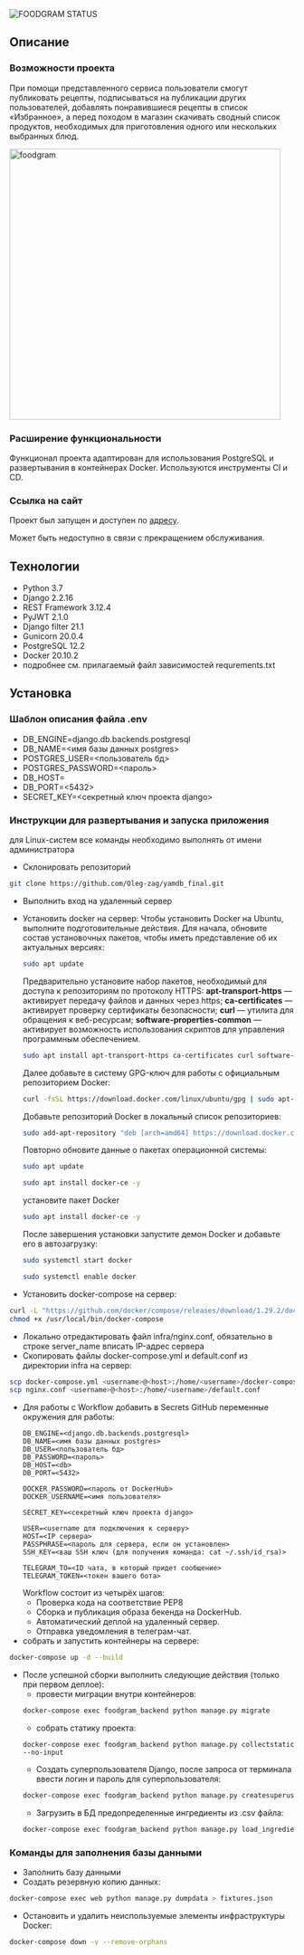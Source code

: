![FOODGRAM STATUS](https://github.com/Oleg-zag/foodgram-project-react/actions/workflows/yamdb_workflow.yml/badge.svg)
## Описание
### Возможности проекта
При помощи представленного сервиса пользователи смогут публиковать рецепты, подписываться на публикации других пользователей, добавлять понравившиеся рецепты в список «Избранное», а перед походом в магазин скачивать сводный список продуктов, необходимых для приготовления одного или нескольких выбранных блюд.

<img width="479" alt="foodgram" src="https://user-images.githubusercontent.com/102435345/215749177-14eccfa8-3f34-44e4-a944-5ae34296410b.png">

### Расширение функциональности
Функционал проекта адаптирован для использования PostgreSQL и развертывания в контейнерах Docker. Используются инструменты CI и CD.
### Ссылка на сайт
Проект был запущен и доступен по [адресу](http://62.84.120.138/).

Может быть недоступно в связи с прекращением обслуживания.
## Технологии
 - Python 3.7
 - Django 2.2.16
 - REST Framework 3.12.4
 - PyJWT 2.1.0
 - Django filter 21.1
 - Gunicorn 20.0.4
 - PostgreSQL 12.2
 - Docker 20.10.2
 - подробнее см. прилагаемый файл зависимостей requrements.txt
## Установка
### Шаблон описания файла .env
 - DB_ENGINE=django.db.backends.postgresql
 - DB_NAME=<имя базы данных postgres> 
 - POSTGRES_USER=<пользователь бд>
 - POSTGRES_PASSWORD=<пароль>
 - DB_HOST=<db>
 - DB_PORT=<5432>
 - SECRET_KEY=<секретный ключ проекта django>
### Инструкции для развертывания и запуска приложения
для Linux-систем все команды необходимо выполнять от имени администратора
- Склонировать репозиторий
```bash
git clone https://github.com/Oleg-zag/yamdb_final.git
```
- Выполнить вход на удаленный сервер
- Установить docker на сервер:
        Чтобы установить Docker на Ubuntu, выполните подготовительные действия. Для начала, обновите состав установочных пакетов, чтобы иметь представление об их актуальных версиях:
    ```sh
    sudo apt update
    ```
    Предварительно установите набор пакетов, необходимый для доступа к репозиториям по протоколу HTTPS:
**apt-transport-https** — активирует передачу файлов и данных через https;
**ca-сertificates** — активирует проверку сертификаты безопасности;
**curl** — утилита для обращения к веб-ресурсам;
**software-properties-common** — активирует возможность использования скриптов для управления программным обеспечением.
    ```sh
    sudo apt install apt-transport-https ca-certificates curl software-properties-common
    ```
    Далее добавьте в систему GPG-ключ для работы с официальным репозиторием Docker:
    ```sh
    curl -fsSL https://download.docker.com/linux/ubuntu/gpg | sudo apt-key add -
    ```
    Добавьте репозиторий Docker в локальный список репозиториев:
    ```sh
    sudo add-apt-repository "deb [arch=amd64] https://download.docker.com/linux/ubuntu $(lsb_release -cs) stable"
    ```
    Повторно обновите данные о пакетах операционной системы:
    ```sh
    sudo apt update
    ```

    ```bash
    sudo apt install docker-ce -y
    ```
    установите пакет Docker
    ```sh
    sudo apt install docker-ce -y
    ```
    После завершения установки запустите демон Docker и добавьте его в автозагрузку:
    ```sh
    sudo systemctl start docker
    ```
    ```sh
   sudo systemctl enable docker
    ```
- Установить docker-compose на сервер:
```sh
curl -L "https://github.com/docker/compose/releases/download/1.29.2/docker-compose-$(uname -s)-$(uname -m)" -o /usr/local/bin/docker-compose
chmod +x /usr/local/bin/docker-compose
```
- Локально отредактировать файл infra/nginx.conf, обязательно в строке server_name вписать IP-адрес сервера
- Скопировать файлы docker-compose.yml и default.conf из директории infra на сервер:
```sh
scp docker-compose.yml <username>@<host>:/home/<username>/docker-compose.yml
scp nginx.conf <username>@<host>:/home/<username>/default.conf
```
- Для работы с Workflow добавить в Secrets GitHub переменные окружения для работы:
    ```
    DB_ENGINE=<django.db.backends.postgresql>
    DB_NAME=<имя базы данных postgres>
    DB_USER=<пользователь бд>
    DB_PASSWORD=<пароль>
    DB_HOST=<db>
    DB_PORT=<5432>
    
    DOCKER_PASSWORD=<пароль от DockerHub>
    DOCKER_USERNAME=<имя пользователя>
    
    SECRET_KEY=<секретный ключ проекта django>

    USER=<username для подключения к серверу>
    HOST=<IP сервера>
    PASSPHRASE=<пароль для сервера, если он установлен>
    SSH_KEY=<ваш SSH ключ (для получения команда: cat ~/.ssh/id_rsa)>

    TELEGRAM_TO=<ID чата, в который придет сообщение>
    TELEGRAM_TOKEN=<токен вашего бота>
    ```
    Workflow состоит из четырёх шагов:
     - Проверка кода на соответствие PEP8
     - Сборка и публикация образа бекенда на DockerHub.
     - Автоматический деплой на удаленный сервер.
     - Отправка уведомления в телеграм-чат.
- собрать и запустить контейнеры на сервере:
```bash
docker-compose up -d --build
```
- После успешной сборки выполнить следующие действия (только при первом деплое):
    * провести миграции внутри контейнеров:
    ```bash
    docker-compose exec foodgram_backend python manage.py migrate
    ```
    * собрать статику проекта:
    ```
    docker-compose exec foodgram_backend python manage.py collectstatic --no-input
    ```
    * Создать суперпользователя Django, после запроса от терминала ввести логин и пароль для суперпользователя:
    ```bash
    docker-compose exec foodgram_backend python manage.py createsuperuser
    ```
    * Загрузить в БД предопределенные ингредиенты из .csv файла:
    ```bash
    docker-compose exec foodgram_backend python manage.py load_ingredients
    ```
### Команды для заполнения базы данными
- Заполнить базу данными
- Создать резервную копию данных:
```bash
docker-compose exec web python manage.py dumpdata > fixtures.json
```
- Остановить и удалить неиспользуемые элементы инфраструктуры Docker:
```bash
docker-compose down -v --remove-orphans
```
